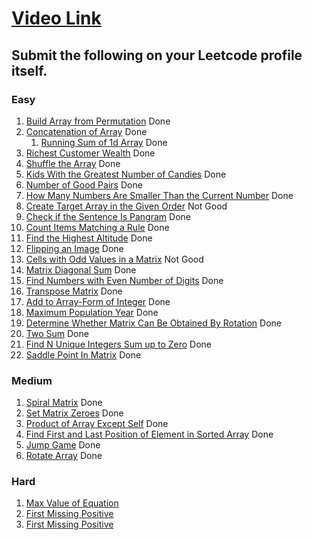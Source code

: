 # [Video Link](https://youtu.be/n60Dn0UsbEk)

## Submit the following on your Leetcode profile itself.

### Easy
1. [Build Array from Permutation](https://leetcode.com/problems/build-array-from-permutation/) Done
2. [Concatenation of Array](https://leetcode.com/problems/concatenation-of-array/) Done
   1. [Running Sum of 1d Array](https://leetcode.com/problems/running-sum-of-1d-array/) Done
3. [Richest Customer Wealth](https://leetcode.com/problems/richest-customer-wealth/) Done
4. [Shuffle the Array](https://leetcode.com/problems/shuffle-the-array/) Done
5. [Kids With the Greatest Number of Candies](https://leetcode.com/problems/kids-with-the-greatest-number-of-candies/) Done
6. [Number of Good Pairs](https://leetcode.com/problems/number-of-good-pairs/) Done
7. [How Many Numbers Are Smaller Than the Current Number](https://leetcode.com/problems/how-many-numbers-are-smaller-than-the-current-number/) Done
8. [Create Target Array in the Given Order](https://leetcode.com/problems/create-target-array-in-the-given-order/) Not Good
9. [Check if the Sentence Is Pangram](https://leetcode.com/problems/check-if-the-sentence-is-pangram/) Done
10. [Count Items Matching a Rule](https://leetcode.com/problems/count-items-matching-a-rule/) Done
11. [Find the Highest Altitude](https://leetcode.com/problems/find-the-highest-altitude/) Done
12. [Flipping an Image](https://leetcode.com/problems/flipping-an-image/) Done
13. [Cells with Odd Values in a Matrix](https://leetcode.com/problems/cells-with-odd-values-in-a-matrix/) Not Good
14. [Matrix Diagonal Sum](https://leetcode.com/problems/matrix-diagonal-sum/) Done
15. [Find Numbers with Even Number of Digits](https://leetcode.com/problems/find-numbers-with-even-number-of-digits/) Done
16. [Transpose Matrix](https://leetcode.com/problems/transpose-matrix/) Done
17. [Add to Array-Form of Integer](https://leetcode.com/problems/add-to-array-form-of-integer/) Done
18. [Maximum Population Year](https://leetcode.com/problems/maximum-population-year/) Done
19. [Determine Whether Matrix Can Be Obtained By Rotation](https://leetcode.com/problems/determine-whether-matrix-can-be-obtained-by-rotation/) Done
20. [Two Sum](https://leetcode.com/problems/two-sum/) Done
21. [Find N Unique Integers Sum up to Zero](https://leetcode.com/problems/find-n-unique-integers-sum-up-to-zero/) Done
22. [Saddle Point In Matrix](https://leetcode.com/problems/lucky-numbers-in-a-matrix/) Done

### Medium
1. [Spiral Matrix](https://leetcode.com/problems/spiral-matrix/) Done
2. [Set Matrix Zeroes](https://leetcode.com/problems/set-matrix-zeroes/) Done
3. [Product of Array Except Self](https://leetcode.com/problems/product-of-array-except-self/) Done
4. [Find First and Last Position of Element in Sorted Array](https://leetcode.com/problems/find-first-and-last-position-of-element-in-sorted-array/) Done
5. [Jump Game](https://leetcode.com/problems/jump-game/) Done
6. [Rotate Array](https://leetcode.com/problems/rotate-array/) Done

### Hard
1. [Max Value of Equation](https://leetcode.com/problems/max-value-of-equation/)
2. [First Missing Positive](https://leetcode.com/problems/first-missing-positive/)
2. [First Missing Positive](https://leetcode.com/problems/first-missing-positive/)

